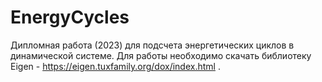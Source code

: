 # EnergyCycles

Дипломная работа (2023) для подсчета энергетических циклов в динамической системе. 
Для работы необходимо скачать библиотеку Eigen - https://eigen.tuxfamily.org/dox/index.html .
